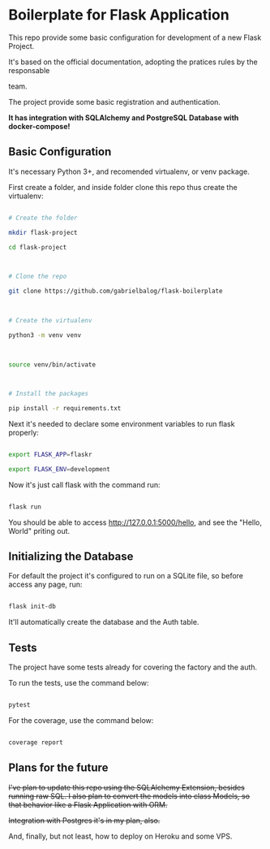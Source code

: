 
# Boilerplate for Flask Application

  

This repo provide some basic configuration for development of a new Flask Project.

  

It's based on the official documentation, adopting the pratices rules by the responsable

team.

  

The project provide some basic registration and authentication.

**It has integration with SQLAlchemy and PostgreSQL Database with docker-compose!**

  

## Basic Configuration

  

It's necessary Python 3+, and recomended virtualenv, or venv package.

  

First create a folder, and inside folder clone this repo thus create the virtualenv:

  

```bash

# Create the folder

mkdir flask-project

cd flask-project

  

# Clone the repo

git clone https://github.com/gabrielbalog/flask-boilerplate

  

# Create the virtualenv

python3 -m venv venv

  

source venv/bin/activate

  

# Install the packages

pip install -r requirements.txt

```

  

Next it's needed to declare some environment variables to run flask properly:

  

```bash

export FLASK_APP=flaskr

export FLASK_ENV=development

```

  

Now it's just call flask with the command run:

  

```bash

flask run

```

  

You should be able to access http://127.0.0.1:5000/hello, and see the "Hello, World" priting out.

  

## Initializing the Database

  

For default the project it's configured to run on a SQLite file, so before access any page, run:

  

```bash

flask init-db

```

  

It'll automatically create the database and the Auth table.

  

## Tests

  

The project have some tests already for covering the factory and the auth.

  

To run the tests, use the command below:

  

```bash

pytest

```

  

For the coverage, use the command below:

  

```bash

coverage report

```

  

## Plans for the future

  

~~I've plan to update this repo using the SQLAlchemy Extension, besides running raw SQL.
I also plan to convert the models into class Models, so that behavior like a Flask Application
with ORM.~~

  

~~Integration with Postgres it's in my plan, also.~~

  

And, finally, but not least, how to deploy on Heroku and some VPS.
